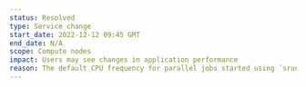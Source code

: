 ```yaml
---
status: Resolved
type: Service change
start_date: 2022-12-12 09:45 GMT
end_date: N/A
scope: Compute nodes
impact: Users may see changes in application performance
reason: The default CPU frequency for parallel jobs started using `srun` has been changed to 2.0 GHz to improve the energy efficiency of ARCHER2. We recommend that users test the energy efficiency of their applications and set the CPU frequency appropriately.
---
```

